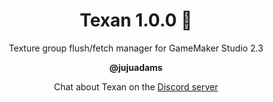 <h1 align="center">Texan 1.0.0 🤠</h1>

<p align="center">Texture group flush/fetch manager for GameMaker Studio 2.3</p>

<p align="center"><b>@jujuadams</b></p>

<p align="center">Chat about Texan on the <a href="https://discord.gg/8krYCqr">Discord server</a></p>

&nbsp;

&nbsp;

